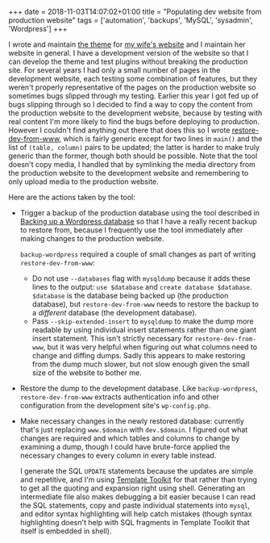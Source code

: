 +++
date = 2018-11-03T14:07:02+01:00
title = "Populating dev website from production website"
tags = ['automation', 'backups', 'MySQL', 'sysadmin', 'Wordpress']
+++

I wrote and maintain [the theme](https://github.com/tobinjt/ariane-theme) for
[my wife's website](https://www.arianetobin.ie/) and I maintain her website in
general. I have a development version of the website so that I can develop the
theme and test plugins without breaking the production site. For several years I
had only a small number of pages in the development website, each testing some
combination of features, but they weren't properly representative of the pages
on the production website so sometimes bugs slipped through my testing. Earlier
this year I got fed up of bugs slipping through so I decided to find a way to
copy the content from the production website to the development website, because
by testing with real content I'm more likely to find the bugs before deploying
to production. However I couldn't find anything out there that does this so I
wrote
[restore-dev-from-www](https://github.com/tobinjt/bin/blob/master/restore-dev-from-www),
which is fairly generic except for two lines in `main()` and the list of
`(table, column)` pairs to be updated; the latter is harder to make truly
generic than the former, though both should be possible. Note that the tool
doesn't copy media, I handled that by symlinking the media directory from the
production website to the development website and remembering to only upload
media to the production website.

Here are the actions taken by the tool:

- Trigger a backup of the production database using the tool described in
  [Backing up a Wordpress database](/blog/backing_up_a_wordpress_database/) so
  that I have a really recent backup to restore from, because I frequently use
  the tool immediately after making changes to the production website.

  `backup-wordpress` required a couple of small changes as part of writing
  `restore-dev-from-www`:

  - Do not use `--databases` flag with `mysqldump` because it adds these lines
    to the output: `use $database` and `create database $database`. `$database`
    is the database being backed up (the production database), but
    `restore-dev-from-www` needs to restore the backup to a _different_ database
    (the development database).
  - Pass `--skip-extended-insert` to `mysqldump` to make the dump more readable
    by using individual insert statements rather than one giant insert
    statement. This isn't strictly necessary for `restore-dev-from-www`, but it
    was very helpful when figuring out what columns need to change and diffing
    dumps. Sadly this appears to make restoring from the dump much slower, but
    not slow enough given the small size of the website to bother me.

- Restore the dump to the development database. Like `backup-wordpress`,
  `restore-dev-from-www` extracts authentication info and other configuration
  from the development site's `wp-config.php`.

- Make necessary changes in the newly restored database: currently that's just
  replacing `www.$domain` with `dev.$domain`. I figured out what changes are
  required and which tables and columns to change by examining a dump, though I
  could have brute-force applied the necessary changes to every column in every
  table instead.

  I generate the SQL `UPDATE` statements because the updates are simple and
  repetitive, and I'm using [Template Toolkit](http://www.template-toolkit.org/)
  for that rather than trying to get all the quoting and expansion right using
  shell. Generating an intermediate file also makes debugging a bit easier
  because I can read the SQL statements, copy and paste individual statements
  into `mysql`, and editor syntax highlighting will help catch mistakes (though
  syntax highlighting doesn't help with SQL fragments in Template Toolkit that
  itself is embedded in shell).
